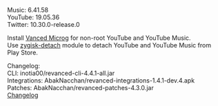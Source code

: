 Music: 6.41.58  
YouTube: 19.05.36  
Twitter: 10.30.0-release.0  

Install [Vanced Microg](https://github.com/TeamVanced/VancedMicroG/releases) for non-root YouTube and YouTube Music.  
Use [zygisk-detach](https://github.com/j-hc/zygisk-detach) module to detach YouTube and YouTube Music from Play Store.  

Changelog:  
CLI: inotia00/revanced-cli-4.4.1-all.jar  
Integrations: AbakNacchan/revanced-integrations-1.4.1-dev.4.apk  
Patches: AbakNacchan/revanced-patches-4.3.0.jar  
[Changelog](https://github.com/AbakNacchan/revanced-patches/releases/tag/v4.3.0)  
